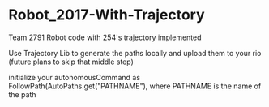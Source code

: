 # Robot_2017-With-Trajectory
Team 2791 Robot code with 254's trajectory implemented

Use Trajectory Lib to generate the paths locally and upload them to your rio (future plans to skip that middle step)

initialize your autonomousCommand as FollowPath(AutoPaths.get("PATHNAME"), where PATHNAME is the name of the path
